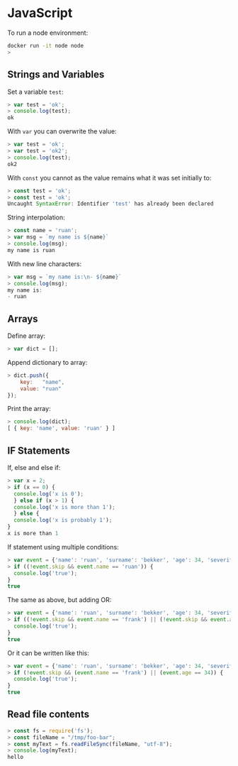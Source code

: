 # JavaScript

To run a node environment:

```bash
docker run -it node node
>
```

## Strings and Variables

Set a variable `test`:

```javascript
> var test = 'ok';
> console.log(test);
ok
```

With `var` you can overwrite the value:

```javascript
> var test = 'ok';
> var test = 'ok2';
> console.log(test);
ok2
```

With `const` you cannot as the value remains what it was set initially to:

```javascript
> const test = 'ok';
> const test = 'ok';
Uncaught SyntaxError: Identifier 'test' has already been declared
```

String interpolation:

```javascript
> const name = 'ruan';
> var msg = `my name is ${name}`
> console.log(msg);
my name is ruan
```

With new line characters:

```javascript
> var msg = `my name is:\n- ${name}`
> console.log(msg);
my name is:
- ruan
```

## Arrays

Define array:

```javascript
> var dict = [];
```

Append dictionary to array:

```javascript
> dict.push({
    key:   "name",
    value: "ruan"
});
```

Print the array:

```javascript
> console.log(dict);
[ { key: 'name', value: 'ruan' } ]
```


## IF Statements

If, else and else if:

```javascript
> var x = 2;
> if (x == 0) {
  console.log('x is 0');
  } else if (x > 1) {
  console.log('x is more than 1');
  } else {
  console.log('x is probably 1');
}
x is more than 1
```

If statement using multiple conditions:

```javascript
> var event = {'name': 'ruan', 'surname': 'bekker', 'age': 34, 'severity': 'Low', 'skip': false}
> if ((!event.skip && event.name == 'ruan')) {
  console.log('true');
}
true
```

The same as above, but adding OR:

```javascript
> var event = {'name': 'ruan', 'surname': 'bekker', 'age': 34, 'severity': 'Low', 'skip': false}
> if ((!event.skip && event.name == 'frank') || (!event.skip && event.age == 34)) {
  console.log('true');
}
true
```

Or it can be written like this:

```javascript
> var event = {'name': 'ruan', 'surname': 'bekker', 'age': 34, 'severity': 'Low', 'skip': false}
> if (!event.skip && (event.name == 'frank') || (event.age == 34)) {
  console.log('true');
}
true
```

## Read file contents

```javascript
> const fs = require('fs');
> const fileName = "/tmp/foo-bar";
> const myText = fs.readFileSync(fileName, "utf-8");
> console.log(myText);
hello
```